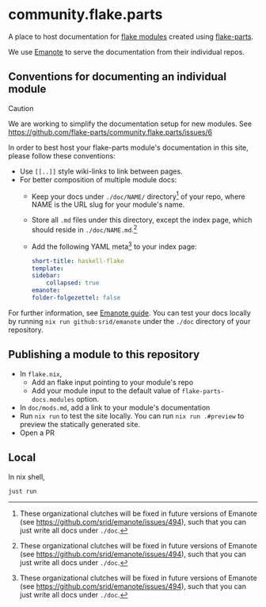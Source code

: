 # community.flake.parts

A place to host documentation for [flake modules](/modules) created using [flake-parts](https://flake.parts/).

We use [Emanote](https://emanote.srid.ca/) to serve the documentation from their individual repos.

## Conventions for documenting an individual module

>[!CAUTION] 
> We are working to simplify the documentation setup for new modules. See https://github.com/flake-parts/community.flake.parts/issues/6

In order to best host your flake-parts module's documentation in this site, please follow these conventions:

- Use `[[..]]` style wiki-links to link between pages.
- For better composition of multiple module docs:
    - Keep your docs under `./doc/NAME/` directory[^imp] of your repo, where NAME is the URL slug for your module's name.
    - Store all `.md` files under this directory, except the index page, which should reside in `./doc/NAME.md`.[^imp] 
    - Add the following YAML meta[^imp] to your index page:
        
        ```yaml
        short-title: haskell-flake
        template:
        sidebar:
            collapsed: true
        emanote:
        folder-folgezettel: false
        ```
        

[^imp]: These organizational clutches will be fixed in future versions of Emanote (see https://github.com/srid/emanote/issues/494), such that you can just write all docs under `./doc`.

For further information, see [Emanote guide](https://emanote.srid.ca/guide). You can test your docs locally by running `nix run github:srid/emanote` under the `./doc` directory of your repository.

## Publishing a module to this repository

- In `flake.nix`,
  - Add an flake input pointing to your module's repo
  - Add your module input to the default value of `flake-parts-docs.modules` option.
- In `doc/mods.md`, add a link to your module's documentation
- Run `nix run` to test the site locally. You can run `nix run .#preview` to preview the statically generated site.
- Open a PR

## Local

In nix shell,

```bash
just run
```
